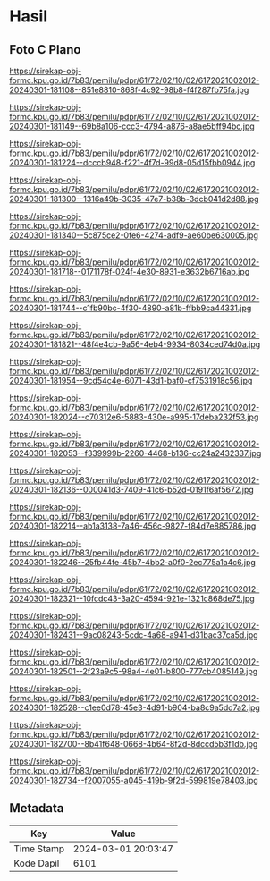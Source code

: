 # Hasil

## Foto C Plano

https://sirekap-obj-formc.kpu.go.id/7b83/pemilu/pdpr/61/72/02/10/02/6172021002012-20240301-181108--851e8810-868f-4c92-98b8-f4f287fb75fa.jpg

https://sirekap-obj-formc.kpu.go.id/7b83/pemilu/pdpr/61/72/02/10/02/6172021002012-20240301-181149--69b8a106-ccc3-4794-a876-a8ae5bff94bc.jpg

https://sirekap-obj-formc.kpu.go.id/7b83/pemilu/pdpr/61/72/02/10/02/6172021002012-20240301-181224--dcccb948-f221-4f7d-99d8-05d15fbb0944.jpg

https://sirekap-obj-formc.kpu.go.id/7b83/pemilu/pdpr/61/72/02/10/02/6172021002012-20240301-181300--1316a49b-3035-47e7-b38b-3dcb041d2d88.jpg

https://sirekap-obj-formc.kpu.go.id/7b83/pemilu/pdpr/61/72/02/10/02/6172021002012-20240301-181340--5c875ce2-0fe6-4274-adf9-ae60be630005.jpg

https://sirekap-obj-formc.kpu.go.id/7b83/pemilu/pdpr/61/72/02/10/02/6172021002012-20240301-181718--0171178f-024f-4e30-8931-e3632b6716ab.jpg

https://sirekap-obj-formc.kpu.go.id/7b83/pemilu/pdpr/61/72/02/10/02/6172021002012-20240301-181744--c1fb90bc-4f30-4890-a81b-ffbb9ca44331.jpg

https://sirekap-obj-formc.kpu.go.id/7b83/pemilu/pdpr/61/72/02/10/02/6172021002012-20240301-181821--48f4e4cb-9a56-4eb4-9934-8034ced74d0a.jpg

https://sirekap-obj-formc.kpu.go.id/7b83/pemilu/pdpr/61/72/02/10/02/6172021002012-20240301-181954--9cd54c4e-6071-43d1-baf0-cf7531918c56.jpg

https://sirekap-obj-formc.kpu.go.id/7b83/pemilu/pdpr/61/72/02/10/02/6172021002012-20240301-182024--c70312e6-5883-430e-a995-17deba232f53.jpg

https://sirekap-obj-formc.kpu.go.id/7b83/pemilu/pdpr/61/72/02/10/02/6172021002012-20240301-182053--f339999b-2260-4468-b136-cc24a2432337.jpg

https://sirekap-obj-formc.kpu.go.id/7b83/pemilu/pdpr/61/72/02/10/02/6172021002012-20240301-182136--000041d3-7409-41c6-b52d-0191f6af5672.jpg

https://sirekap-obj-formc.kpu.go.id/7b83/pemilu/pdpr/61/72/02/10/02/6172021002012-20240301-182214--ab1a3138-7a46-456c-9827-f84d7e885786.jpg

https://sirekap-obj-formc.kpu.go.id/7b83/pemilu/pdpr/61/72/02/10/02/6172021002012-20240301-182246--25fb44fe-45b7-4bb2-a0f0-2ec775a1a4c6.jpg

https://sirekap-obj-formc.kpu.go.id/7b83/pemilu/pdpr/61/72/02/10/02/6172021002012-20240301-182321--10fcdc43-3a20-4594-921e-1321c868de75.jpg

https://sirekap-obj-formc.kpu.go.id/7b83/pemilu/pdpr/61/72/02/10/02/6172021002012-20240301-182431--9ac08243-5cdc-4a68-a941-d31bac37ca5d.jpg

https://sirekap-obj-formc.kpu.go.id/7b83/pemilu/pdpr/61/72/02/10/02/6172021002012-20240301-182501--2f23a9c5-98a4-4e01-b800-777cb4085149.jpg

https://sirekap-obj-formc.kpu.go.id/7b83/pemilu/pdpr/61/72/02/10/02/6172021002012-20240301-182528--c1ee0d78-45e3-4d91-b904-ba8c9a5dd7a2.jpg

https://sirekap-obj-formc.kpu.go.id/7b83/pemilu/pdpr/61/72/02/10/02/6172021002012-20240301-182700--8b41f648-0668-4b64-8f2d-8dccd5b3f1db.jpg

https://sirekap-obj-formc.kpu.go.id/7b83/pemilu/pdpr/61/72/02/10/02/6172021002012-20240301-182734--f2007055-a045-419b-9f2d-599819e78403.jpg


## Metadata

| Key        | Value               |
| ---------- | ------------------- |
| Time Stamp | 2024-03-01 20:03:47 |
| Kode Dapil | 6101                |



